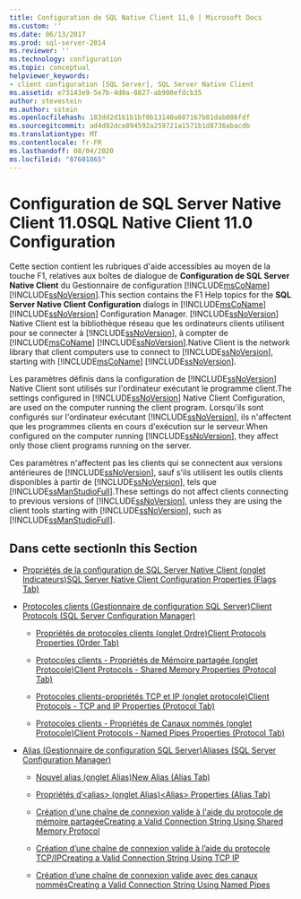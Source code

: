 ```yaml
---
title: Configuration de SQL Native Client 11,0 | Microsoft Docs
ms.custom: ''
ms.date: 06/13/2017
ms.prod: sql-server-2014
ms.reviewer: ''
ms.technology: configuration
ms.topic: conceptual
helpviewer_keywords:
- client configuration [SQL Server], SQL Server Native Client
ms.assetid: e73143e9-5e7b-4d0a-8827-ab900efdcb35
author: stevestein
ms.author: sstein
ms.openlocfilehash: 183dd2d161b1bf0b13140a607167b81dab086fdf
ms.sourcegitcommit: ad4d92dce894592a259721a1571b1d8736abacdb
ms.translationtype: MT
ms.contentlocale: fr-FR
ms.lasthandoff: 08/04/2020
ms.locfileid: "87601865"
---
```

# <a name="sql-native-client-110-configuration"></a><span data-ttu-id="5c7d2-102">Configuration de SQL Server Native Client 11.0</span><span class="sxs-lookup"><span data-stu-id="5c7d2-102">SQL Native Client 11.0 Configuration</span></span>
  <span data-ttu-id="5c7d2-103">Cette section contient les rubriques d'aide accessibles au moyen de la touche F1, relatives aux boîtes de dialogue de **Configuration de SQL Server Native Client** du Gestionnaire de configuration [!INCLUDE[msCoName](../../includes/msconame-md.md)] [!INCLUDE[ssNoVersion](../../includes/ssnoversion-md.md)].</span><span class="sxs-lookup"><span data-stu-id="5c7d2-103">This section contains the F1 Help topics for the **SQL Server Native Client Configuration** dialogs in [!INCLUDE[msCoName](../../includes/msconame-md.md)] [!INCLUDE[ssNoVersion](../../includes/ssnoversion-md.md)] Configuration Manager.</span></span> [!INCLUDE[ssNoVersion](../../includes/ssnoversion-md.md)] <span data-ttu-id="5c7d2-104">Native Client est la bibliothèque réseau que les ordinateurs clients utilisent pour se connecter à [!INCLUDE[ssNoVersion](../../includes/ssnoversion-md.md)], à compter de [!INCLUDE[msCoName](../../includes/msconame-md.md)] [!INCLUDE[ssNoVersion](../../includes/ssnoversion-md.md)].</span><span class="sxs-lookup"><span data-stu-id="5c7d2-104">Native Client is the network library that client computers use to connect to [!INCLUDE[ssNoVersion](../../includes/ssnoversion-md.md)], starting with [!INCLUDE[msCoName](../../includes/msconame-md.md)] [!INCLUDE[ssNoVersion](../../includes/ssnoversion-md.md)].</span></span>  
  
 <span data-ttu-id="5c7d2-105">Les paramètres définis dans la configuration de [!INCLUDE[ssNoVersion](../../includes/ssnoversion-md.md)] Native Client sont utilisés sur l'ordinateur exécutant le programme client.</span><span class="sxs-lookup"><span data-stu-id="5c7d2-105">The settings configured in [!INCLUDE[ssNoVersion](../../includes/ssnoversion-md.md)] Native Client Configuration, are used on the computer running the client program.</span></span> <span data-ttu-id="5c7d2-106">Lorsqu'ils sont configurés sur l'ordinateur exécutant [!INCLUDE[ssNoVersion](../../includes/ssnoversion-md.md)], ils n'affectent que les programmes clients en cours d'exécution sur le serveur.</span><span class="sxs-lookup"><span data-stu-id="5c7d2-106">When configured on the computer running [!INCLUDE[ssNoVersion](../../includes/ssnoversion-md.md)], they affect only those client programs running on the server.</span></span>  
  
 <span data-ttu-id="5c7d2-107">Ces paramètres n'affectent pas les clients qui se connectent aux versions antérieures de [!INCLUDE[ssNoVersion](../../includes/ssnoversion-md.md)], sauf s'ils utilisent les outils clients disponibles à partir de [!INCLUDE[ssNoVersion](../../includes/ssnoversion-md.md)], tels que [!INCLUDE[ssManStudioFull](../../includes/ssmanstudiofull-md.md)].</span><span class="sxs-lookup"><span data-stu-id="5c7d2-107">These settings do not affect clients connecting to previous versions of [!INCLUDE[ssNoVersion](../../includes/ssnoversion-md.md)], unless they are using the client tools starting with [!INCLUDE[ssNoVersion](../../includes/ssnoversion-md.md)], such as [!INCLUDE[ssManStudioFull](../../includes/ssmanstudiofull-md.md)].</span></span>  
  
## <a name="in-this-section"></a><span data-ttu-id="5c7d2-108">Dans cette section</span><span class="sxs-lookup"><span data-stu-id="5c7d2-108">In this Section</span></span>  
  
-   [<span data-ttu-id="5c7d2-109">Propriétés de la configuration de SQL Server Native Client &#40;onglet Indicateurs&#41;</span><span class="sxs-lookup"><span data-stu-id="5c7d2-109">SQL Server Native Client Configuration Properties &#40;Flags Tab&#41;</span></span>](../../../2014/tools/configuration-manager/sql-server-native-client-configuration-properties-flags-tab.md)  
  
-   [<span data-ttu-id="5c7d2-110">Protocoles clients &#40;Gestionnaire de configuration SQL Server&#41;</span><span class="sxs-lookup"><span data-stu-id="5c7d2-110">Client Protocols &#40;SQL Server Configuration Manager&#41;</span></span>](../../relational-databases/sql-server-configuration-manager.md)  
  
    -   [<span data-ttu-id="5c7d2-111">Propriétés de protocoles clients &#40;onglet Ordre&#41;</span><span class="sxs-lookup"><span data-stu-id="5c7d2-111">Client Protocols Properties &#40;Order Tab&#41;</span></span>](../../../2014/tools/configuration-manager/client-protocols-properties-order-tab.md)  
  
    -   [<span data-ttu-id="5c7d2-112">Protocoles clients - Propriétés de Mémoire partagée &#40;onglet Protocole&#41;</span><span class="sxs-lookup"><span data-stu-id="5c7d2-112">Client Protocols - Shared Memory Properties &#40;Protocol Tab&#41;</span></span>](../../../2014/tools/configuration-manager/client-protocols-shared-memory-properties-protocol-tab.md)  
  
    -   [<span data-ttu-id="5c7d2-113">Protocoles clients-propriétés TCP et IP &#40;onglet protocole&#41;</span><span class="sxs-lookup"><span data-stu-id="5c7d2-113">Client Protocols - TCP and IP Properties &#40;Protocol Tab&#41;</span></span>](../../../2014/tools/configuration-manager/client-protocols-tcp-and-ip-properties-protocol-tab.md)  
  
    -   [<span data-ttu-id="5c7d2-114">Protocoles clients - Propriétés de Canaux nommés &#40;onglet Protocole&#41;</span><span class="sxs-lookup"><span data-stu-id="5c7d2-114">Client Protocols - Named Pipes Properties &#40;Protocol Tab&#41;</span></span>](../../../2014/tools/configuration-manager/client-protocols-named-pipes-properties-protocol-tab.md)  
  
-   [<span data-ttu-id="5c7d2-115">Alias &#40;Gestionnaire de configuration SQL Server&#41;</span><span class="sxs-lookup"><span data-stu-id="5c7d2-115">Aliases &#40;SQL Server Configuration Manager&#41;</span></span>](../../../2014/tools/configuration-manager/aliases-sql-server-configuration-manager.md)  
  
    -   [<span data-ttu-id="5c7d2-116">Nouvel alias &#40;onglet Alias&#41;</span><span class="sxs-lookup"><span data-stu-id="5c7d2-116">New Alias &#40;Alias Tab&#41;</span></span>](../../../2014/tools/configuration-manager/new-alias-alias-tab.md)  
  
    -   [<span data-ttu-id="5c7d2-117">Propriétés d’&#60;alias&#62; &#40;onglet Alias&#41;</span><span class="sxs-lookup"><span data-stu-id="5c7d2-117">&#60;Alias&#62; Properties &#40;Alias Tab&#41;</span></span>](../../../2014/tools/configuration-manager/alias-properties-alias-tab.md)  
  
    -   [<span data-ttu-id="5c7d2-118">Création d'une chaîne de connexion valide à l'aide du protocole de mémoire partagée</span><span class="sxs-lookup"><span data-stu-id="5c7d2-118">Creating a Valid Connection String Using Shared Memory Protocol</span></span>](../../../2014/tools/configuration-manager/creating-a-valid-connection-string-using-shared-memory-protocol.md)  
  
    -   [<span data-ttu-id="5c7d2-119">Création d’une chaîne de connexion valide à l’aide du protocole TCP/IP</span><span class="sxs-lookup"><span data-stu-id="5c7d2-119">Creating a Valid Connection String Using TCP IP</span></span>](../../../2014/tools/configuration-manager/creating-a-valid-connection-string-using-tcp-ip.md)  
  
    -   [<span data-ttu-id="5c7d2-120">Création d’une chaîne de connexion valide avec des canaux nommés</span><span class="sxs-lookup"><span data-stu-id="5c7d2-120">Creating a Valid Connection String Using Named Pipes</span></span>](../../../2014/tools/configuration-manager/creating-a-valid-connection-string-using-named-pipes.md)  
  
  
